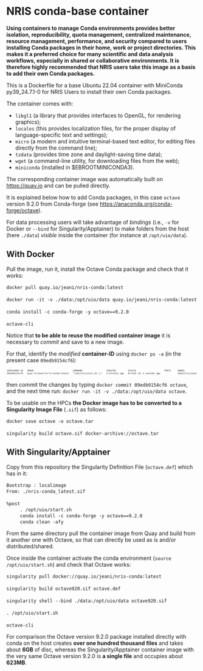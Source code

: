 # NRIS conda-base container

**Using containers to manage Conda environments provides better isolation, reproducibility, quota management, centralized maintenance, resource management, performance, and security compared to users installing Conda packages in their home, work or project directories. This makes it a preferred choice for many scientific and data analysis workflows, especially in shared or collaborative environments. It is therefore highly recommended that NRIS users take this image as a basis to add their own Conda packages.**

This is a Dockerfile for a base Ubuntu 22.04 container with MiniConda py39_24.7.1-0 for NRIS Users to install their own Conda packages.

The container comes with:
- `libgl1` (a library that provides interfaces to OpenGL, for rendering graphics);
- `locales` (this provides localization files, for the proper display of language-specific text and settings);
- `micro` (a modern and intuitive terminal-based text editor, for editing files directly from the command line);
- `tzdata` (provides time zone and daylight-saving time data);
- `wget` (a command-line utility, for downloading files from the web);
- `miniconda` (installed in $EBROOTMINICONDA3).

The corresponding container image was automatically built on https://quay.io and can be pulled directly.

It is explained below how to add Conda packages, in this case `octave` version 9.2.0 from Conda-forge (see https://anaconda.org/conda-forge/octave).

For data processing users will take advantage of *bindings* (i.e., `-v` for Docker or `--bind` for Singularity/Apptainer) to make folders from the host (here `./data`) *visible* inside the container (for instance at `/opt/uio/data`).

## With Docker

Pull the image, run it, install the Octave Conda package and check that it works:

```
docker pull quay.io/jeani/nris-conda:latest

docker run -it -v ./data:/opt/uio/data quay.io/jeani/nris-conda:latest

conda install -c conda-forge -y octave==9.2.0

octave-cli
```

Notice that **to be able to reuse the modified container image** it is necessary to *commit* and save to a new image.

For that, identify the *modified* **container-ID** using `docker ps -a` (in the present case `09edb9154cf6`):

<img src="container-id.png" width="960" >

then commit the changes by typing `docker commit 09edb9154cf6 octave`, and the next time run: `docker run -it -v ./data:/opt/uio/data octave`.

To be usable on the HPCs **the Docker image has to be converted to a Singularity Image File** (`.sif`) as follows:

```
docker save octave -o octave.tar

singularity build octave.sif docker-archive://octave.tar
```


## With Singularity/Apptainer

Copy from this repository the Singularity Definition File (`octave.def`) which has in it:

```
Bootstrap : localimage
From: ./nris-conda_latest.sif

%post
     . /opt/uio/start.sh
     conda install -c conda-forge -y octave==9.2.0
     conda clean -afy 
```
From the same directory pull the container image from Quay and build from it another one with Octave, so that can directly be used as is and/or distributed/shared. 

Once inside the container activate the conda environment (`source /opt/uio/start.sh`) and check that Octave works:
```
singularity pull docker://quay.io/jeani/nris-conda:latest

singularity build octave920.sif octave.def

singularity shell --bind ./data:/opt/uio/data octave920.sif

. /opt/uio/start.sh

octave-cli

```
For comparison the Octave version 9.2.0 package installed directly with conda on the host creates **over one hundred thousand files** and takes about **6GB** of disc, whereas the Singularity/Apptainer container image with the very same Octave version 9.2.0 is **a single file** and occupies about **623MB**.


